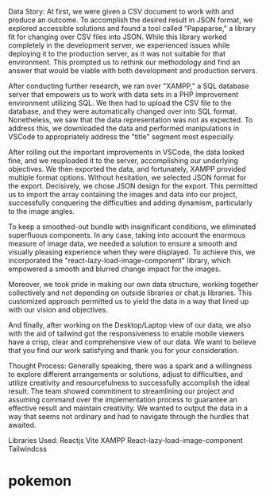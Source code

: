 Data Story:
At first, we were given a CSV document to work with and produce an outcome. To accomplish the desired result in JSON format, we explored accessible solutions and found a tool called "Papaparse," a library fit for changing over CSV files into JSON. While this library worked completely in the development server, we experienced issues while deploying it to the production server, as it was not suitable for that environment. This prompted us to rethink our methodology and find an answer that would be viable with both development and production servers.

After conducting further research, we ran over "XAMPP," a SQL database server that empowers us to work with data sets in a PHP improvement environment utilizing SQL. We then had to upload the CSV file to the database, and they were automatically changed over into SQL format. Nonetheless, we saw that the data representation was not as expected. To address this, we downloaded the data and performed manipulations in VSCode to appropriately address the "title" segment most especially.

After rolling out the important improvements in VSCode, the data looked fine, and we reuploaded it to the server, accomplishing our underlying objectives. We then exported the data, and fortunately, XAMPP provided multiple format options. Without hesitation, we selected JSON format for the export.  Decisively, we chose JSON design for the export. This permitted us to import the array containing the images and data into our project, successfully conquering the difficulties and adding dynamism, particularly to the image angles.

To keep a smoothed-out bundle with insignificant conditions, we eliminated superfluous components. In any case, taking into account the enormous measure of image data, we needed a solution to ensure a smooth and visually pleasing experience when they were displayed. To achieve this, we incorporated the "react-lazy-load-image-component" library, which empowered a smooth and blurred change impact for the images.

Moreover, we took pride in making our own data structure, working together collectively and not depending on outside libraries or chat.js libraries. This customized approach permitted us to yield the data in a way that lined up with our vision and objectives.

And finally, after working on the Desktop/Laptop view of our data, we also with the aid of tailwind got the responsiveness to enable mobile viewers have a crisp, clear and comprehensive view of our data. We want to believe that you find our work satisfying and thank you for your consideration.



Thought Process:
Generally speaking, there was a spark and a willingness to explore different arrangements or solutions, adjust to difficulties, and utilize creativity and resourcefulness to successfully accomplish the ideal result. The team showed commitment to streamlining our project and assuming command over the implementation process to guarantee an effective result and maintain creativity. We wanted to output the data in a way that seems not ordinary and had to navigate through the hurdles that awaited.





Libraries Used:
Reactjs
Vite
XAMPP
React-lazy-load-image-component
Tailwindcss
# pokemon
